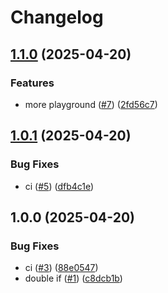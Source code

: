 # Changelog

## [1.1.0](https://github.com/mikew/release-please-playground/compare/v1.0.1...v1.1.0) (2025-04-20)


### Features

* more playground ([#7](https://github.com/mikew/release-please-playground/issues/7)) ([2fd56c7](https://github.com/mikew/release-please-playground/commit/2fd56c7097eb156709602a6011d0628eb30a8b83))

## [1.0.1](https://github.com/mikew/release-please-playground/compare/v1.0.0...v1.0.1) (2025-04-20)


### Bug Fixes

* ci ([#5](https://github.com/mikew/release-please-playground/issues/5)) ([dfb4c1e](https://github.com/mikew/release-please-playground/commit/dfb4c1e1bf7964e7403da488d35164830656c4fe))

## 1.0.0 (2025-04-20)


### Bug Fixes

* ci ([#3](https://github.com/mikew/release-please-playground/issues/3)) ([88e0547](https://github.com/mikew/release-please-playground/commit/88e0547ccd0cee9504e1a59ff69b578acc4e7077))
* double if ([#1](https://github.com/mikew/release-please-playground/issues/1)) ([c8dcb1b](https://github.com/mikew/release-please-playground/commit/c8dcb1ba62ee057de7ba79ac559e44f81e628587))
